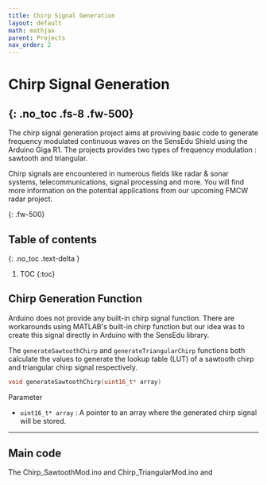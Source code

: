 ```yaml
---
title: Chirp Signal Generation
layout: default
math: mathjax
parent: Projects
nav_order: 2
---
```


# Chirp Signal Generation
{: .no_toc .fs-8 .fw-500}
---

The chirp signal generation project aims at proviving basic code to generate 
frequency modulated continuous waves on the SensEdu Shield using the Arduino Giga R1. The projects provides two types of frequency modulation : sawtooth and triangular.

Chirp signals are encountered in numerous fields like radar & sonar systems, telecommunications, signal processing and more. You will find more information on the potential applications from our upcoming FMCW radar project.

{: .fw-500}

## Table of contents
{: .no_toc .text-delta }
1. TOC
{:toc}

## Chirp Generation Function
Arduino does not provide any built-in chirp signal function. There are workarounds using MATLAB's built-in chirp function but our idea was to create this signal directly in Arduino with the SensEdu library.

The `generateSawtoothChirp` and `generateTriangularChirp` functions both calculate the values to generate the lookup table (LUT) of a sawtooth chirp and triangular chirp signal respectively.

```c
void generateSawtoothChirp(uint16_t* array)
```

Parameter 
* `uint16_t* array` : A pointer to an array where the generated chirp signal will be stored.




---

## Main code
The Chirp_SawtoothMod.ino and Chirp_TriangularMod.ino and


<!-- example text

[example link]

example list:
* sdsd
* sdsds
* sdsds

example list 2:
1. sdsd
2. sdsds
3. sdsds

`marked text`

**Bold text**

*Italics*

```c
// cool code
```


{. :warning}
callout #1

{. :note}
callout #1 -->


[example link]: https://github.com/ShiegeChan/SensEdu
[link1]: https://docs.github.com/en/get-started/writing-on-github/getting-started-with-writing-and-formatting-on-github/basic-writing-and-formatting-syntax
[link2]: https://just-the-docs.com/